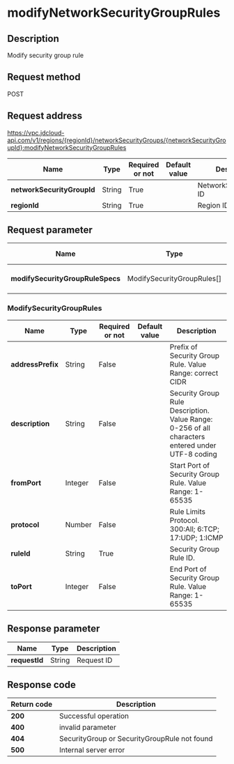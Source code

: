# modifyNetworkSecurityGroupRules


## Description
Modify security group rule

## Request method
POST

## Request address
https://vpc.jdcloud-api.com/v1/regions/{regionId}/networkSecurityGroups/{networkSecurityGroupId}:modifyNetworkSecurityGroupRules

|Name|Type|Required or not|Default value|Description|
|---|---|---|---|---|
|**networkSecurityGroupId**|String|True| |NetworkSecurityGroup ID|
|**regionId**|String|True| |Region ID|

## Request parameter
|Name|Type|Required or not|Default value|Description|
|---|---|---|---|---|
|**modifySecurityGroupRuleSpecs**|ModifySecurityGroupRules[]|True| |Security Group Rule Information|

### ModifySecurityGroupRules
|Name|Type|Required or not|Default value|Description|
|---|---|---|---|---|
|**addressPrefix**|String|False| |Prefix of Security Group Rule. Value Range: correct CIDR        |
|**description**|String|False| |Security Group Rule Description. Value Range: 0-256 of all characters entered under UTF-8 coding|
|**fromPort**|Integer|False| |Start Port of Security Group Rule. Value Range: 1-65535|
|**protocol**|Number|False| |Rule Limits Protocol. 300:All; 6:TCP; 17:UDP; 1:ICMP|
|**ruleId**|String|True| |Security Group Rule ID.|
|**toPort**|Integer|False| |End Port of Security Group Rule. Value Range: 1-65535|

## Response parameter
|Name|Type|Description|
|---|---|---|
|**requestId**|String|Request ID|



## Response code
|Return code|Description|
|---|---|
|**200**|Successful operation|
|**400**|invalid parameter|
|**404**|SecurityGroup or SecurityGroupRule not found|
|**500**|Internal server error|
